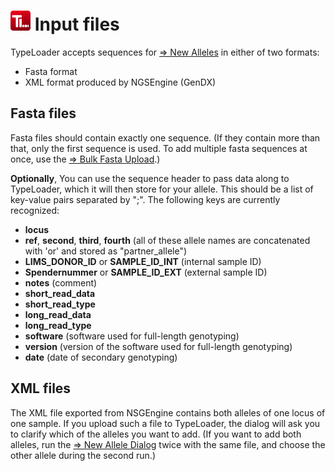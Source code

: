 # ![Icon](images/TypeLoader_32.png) Input files
TypeLoader accepts sequences for [=> New Alleles](new_allele.md) in either of two formats:

 * Fasta format
 * XML format produced by NGSEngine (GenDX) 

## Fasta files
Fasta files should contain exactly one sequence. (If they contain more than that, only the first sequence is used. To add multiple fasta sequences at once, use the [=> Bulk Fasta Upload](new_allele_bulk.md).)

**Optionally**, You can use the sequence header to pass data along to TypeLoader, which it will then store for your allele. This should be a list of key-value pairs separated by ";". The following keys are  currently recognized:

 * **locus**
 * **ref**, **second**, **third**, **fourth** (all of these allele names are concatenated with 'or' and stored as "partner_allele")
 * **LIMS\_DONOR\_ID** or **SAMPLE\_ID\_INT** (internal sample ID)
 * **Spendernummer** or **SAMPLE\_ID\_EXT** (external sample ID)
 * **notes** (comment)
 * **short\_read_data**
 * **short\_read_type**
 * **long\_read_data**
 * **long\_read_type**
 * **software** (software used for full-length genotyping)
 * **version** (version of the software used for full-length genotyping)
 * **date** (date of secondary genotyping)

## XML files
The XML file exported from NSGEngine contains both alleles of one locus of one sample. If you upload such a file to TypeLoader, the dialog will ask you to clarify which of the alleles you want to add. (If you want to add both alleles, run the [=> New Allele Dialog](new_allele.md) twice with the same file, and choose the other allele during the second run.)